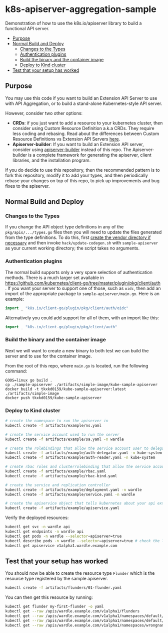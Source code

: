 # k8s-apiserver-aggregation-sample

Demonstration of how to use the k8s.io/apiserver library to build a functional API server.

- [Purpose](#purpose)
- [Normal Build and Deploy](#normal-build-and-deploy)
  - [Changes to the Types](#changes-to-the-types)
  - [Authentication plugins](#authentication-plugins)
  - [Build the binary and the container image](#build-the-binary-and-the-container-image)
  - [Deploy to Kind cluster](#deploy-to-kind-cluster)
- [Test that your setup has worked](#test-that-your-setup-has-worked)

## Purpose

You may use this code if you want to build an Extension API Server to use with API Aggregation, or to build a stand-alone Kubernetes-style API server.

However, consider two other options:
  * **CRDs**:  if you just want to add a resource to your kubernetes cluster, then consider using Custom Resource Definition a.k.a CRDs.  They require less coding and rebasing.  Read about the differences between Custom Resource Definitions vs Extension API Servers [here](https://kubernetes.io/docs/concepts/api-extension/custom-resources).
  * **Apiserver-builder**: If you want to build an Extension API server, consider using [apiserver-builder](https://github.com/kubernetes-incubator/apiserver-builder) instead of this repo.  The Apiserver-builder is a complete framework for generating the apiserver, client libraries, and the installation program.

If you do decide to use this repository, then the recommended pattern is to fork this repository, modify it to add your types, and then periodically rebase your changes on top of this repo, to pick up improvements and bug fixes to the apiserver.

## Normal Build and Deploy

### Changes to the Types

If you change the API object type definitions in any of the
`pkg/apis/.../types.go` files then you will need to update the files
generated from the type definitions.  To do this, first
[create the vendor directory if necessary](#when-using-go-111-modules)
and then invoke `hack/update-codegen.sh` with `sample-apiserver` as
your current working directory; the script takes no arguments.

### Authentication plugins

The normal build supports only a very spare selection of
authentication methods.  There is a much larger set available in
https://github.com/kubernetes/client-go/tree/master/plugin/pkg/client/auth
.  If you want your server to support one of those, such as `oidc`,
then add an import of the appropriate package to
`sample-apiserver/main.go`.  Here is an example:

``` go
import _ "k8s.io/client-go/plugin/pkg/client/auth/oidc"
```

Alternatively you could add support for all of them, with an import
like this:

``` go
import _ "k8s.io/client-go/plugin/pkg/client/auth"
```

### Build the binary and the container image

Next we will want to create a new binary to both test we can build the server and to use for the container image.

From the root of this repo, where ```main.go``` is located, run the following command:
```
GOOS=linux go build .
cp ./sample-apiserver ./artifacts/simple-image/kube-sample-apiserver
docker build -t tkxkd0159/kube-sample-apiserver:latest ./artifacts/simple-image
docker push tkxkd0159/kube-sample-apiserver
```

### Deploy to Kind cluster

```sh
# create the namespace to run the apiserver in
kubectl create -f artifacts/example/ns.yaml

# create the service account used to run the server
kubectl create -f artifacts/example/sa.yaml -n wardle

# create the rolebindings that allow the service account user to delegate authz back to the kubernetes master for incoming requests to the apiserver
kubectl create -f artifacts/example/auth-delegator.yaml -n kube-system
kubectl create -f artifacts/example/auth-reader.yaml -n kube-system

# create rbac roles and clusterrolebinding that allow the service account user to use admission webhooks
kubectl create -f artifacts/example/rbac.yaml
kubectl create -f artifacts/example/rbac-bind.yaml

# create the service and replication controller
kubectl create -f artifacts/example/deployment.yaml -n wardle
kubectl create -f artifacts/example/service.yaml -n wardle

# create the apiservice object that tells kubernetes about your api extension and where in the cluster the server is located
kubectl create -f artifacts/example/apiservice.yaml
```

Verify the deployed resources:
```sh
kubectl get svc -n wardle api
kubectl get endpoints -n wardle api
kubectl get pods -n wardle --selector=apiserver=true
kubectl describe pods -n wardle --selector=apiserver=true # check the logs
kubectl get apiservice v1alpha1.wardle.example.com
```

## Test that your setup has worked

You should now be able to create the resource type ```Flunder``` which is the resource type registered by the sample apiserver.
```sh
kubectl create -f artifacts/flunders/01-flunder.yaml
```

You can then get this resource by running:
```sh
kubectl get flunder my-first-flunder -o yaml
kubectl get --raw /apis/wardle.example.com/v1alpha1/flunders
kubectl get --raw /apis/wardle.example.com/v1alpha1/namespaces/default/flunders
kubectl get --raw /apis/wardle.example.com/v1alpha1/namespaces/default/flunders/my-first-flunder
kubectl get --raw /apis/wardle.example.com/v1alpha1/namespaces/wrongnamespace/flunders
```
